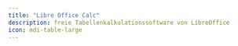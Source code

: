 ```yaml
---
title: "Libre Office Calc"
description: freie Tabellenkalkulationssoftware von LibreOffice
icon: mdi-table-large
---
```




<Features />
